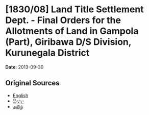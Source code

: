 # [1830/08] Land Title Settlement Dept. - Final Orders for the Allotments of Land in Gampola (Part), Giribawa D/S Division, Kurunegala District

**Date:** 2013-09-30

## Original Sources

- [English](https://documents.gov.lk/view/extra-gazettes/2013/9/1830-08_E.pdf)
- [සිංහල](https://documents.gov.lk/view/extra-gazettes/2013/9/1830-08_S.pdf)
- [தமிழ்](https://documents.gov.lk/view/extra-gazettes/2013/9/1830-08_T.pdf)
